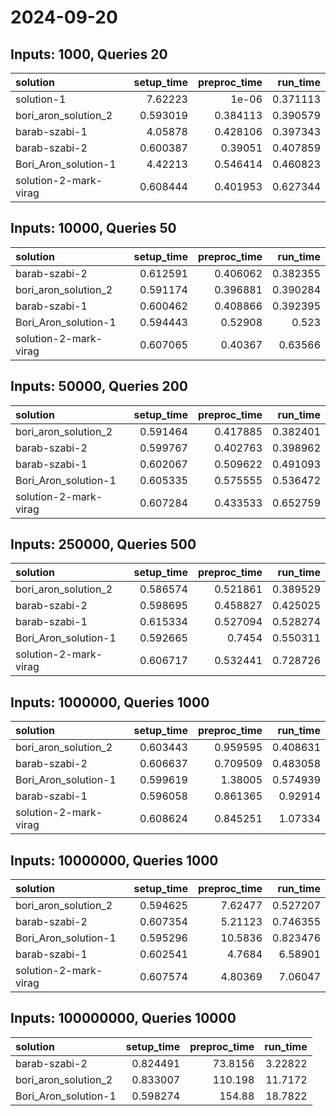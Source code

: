 # 2024-09-20

## Inputs: 1000, Queries 20

| solution              |   setup_time |   preproc_time |   run_time |
|:----------------------|-------------:|---------------:|-----------:|
| solution-1            |     7.62223  |       1e-06    |   0.371113 |
| bori_aron_solution_2  |     0.593019 |       0.384113 |   0.390579 |
| barab-szabi-1         |     4.05878  |       0.428106 |   0.397343 |
| barab-szabi-2         |     0.600387 |       0.39051  |   0.407859 |
| Bori_Aron_solution-1  |     4.42213  |       0.546414 |   0.460823 |
| solution-2-mark-virag |     0.608444 |       0.401953 |   0.627344 |

## Inputs: 10000, Queries 50

| solution              |   setup_time |   preproc_time |   run_time |
|:----------------------|-------------:|---------------:|-----------:|
| barab-szabi-2         |     0.612591 |       0.406062 |   0.382355 |
| bori_aron_solution_2  |     0.591174 |       0.396881 |   0.390284 |
| barab-szabi-1         |     0.600462 |       0.408866 |   0.392395 |
| Bori_Aron_solution-1  |     0.594443 |       0.52908  |   0.523    |
| solution-2-mark-virag |     0.607065 |       0.40367  |   0.63566  |

## Inputs: 50000, Queries 200

| solution              |   setup_time |   preproc_time |   run_time |
|:----------------------|-------------:|---------------:|-----------:|
| bori_aron_solution_2  |     0.591464 |       0.417885 |   0.382401 |
| barab-szabi-2         |     0.599767 |       0.402763 |   0.398962 |
| barab-szabi-1         |     0.602067 |       0.509622 |   0.491093 |
| Bori_Aron_solution-1  |     0.605335 |       0.575555 |   0.536472 |
| solution-2-mark-virag |     0.607284 |       0.433533 |   0.652759 |

## Inputs: 250000, Queries 500

| solution              |   setup_time |   preproc_time |   run_time |
|:----------------------|-------------:|---------------:|-----------:|
| bori_aron_solution_2  |     0.586574 |       0.521861 |   0.389529 |
| barab-szabi-2         |     0.598695 |       0.458827 |   0.425025 |
| barab-szabi-1         |     0.615334 |       0.527094 |   0.528274 |
| Bori_Aron_solution-1  |     0.592665 |       0.7454   |   0.550311 |
| solution-2-mark-virag |     0.606717 |       0.532441 |   0.728726 |

## Inputs: 1000000, Queries 1000

| solution              |   setup_time |   preproc_time |   run_time |
|:----------------------|-------------:|---------------:|-----------:|
| bori_aron_solution_2  |     0.603443 |       0.959595 |   0.408631 |
| barab-szabi-2         |     0.606637 |       0.709509 |   0.483058 |
| Bori_Aron_solution-1  |     0.599619 |       1.38005  |   0.574939 |
| barab-szabi-1         |     0.596058 |       0.861365 |   0.92914  |
| solution-2-mark-virag |     0.608624 |       0.845251 |   1.07334  |

## Inputs: 10000000, Queries 1000

| solution              |   setup_time |   preproc_time |   run_time |
|:----------------------|-------------:|---------------:|-----------:|
| bori_aron_solution_2  |     0.594625 |        7.62477 |   0.527207 |
| barab-szabi-2         |     0.607354 |        5.21123 |   0.746355 |
| Bori_Aron_solution-1  |     0.595296 |       10.5836  |   0.823476 |
| barab-szabi-1         |     0.602541 |        4.7684  |   6.58901  |
| solution-2-mark-virag |     0.607574 |        4.80369 |   7.06047  |

## Inputs: 100000000, Queries 10000

| solution             |   setup_time |   preproc_time |   run_time |
|:---------------------|-------------:|---------------:|-----------:|
| barab-szabi-2        |     0.824491 |        73.8156 |    3.22822 |
| bori_aron_solution_2 |     0.833007 |       110.198  |   11.7172  |
| Bori_Aron_solution-1 |     0.598274 |       154.88   |   18.7822  |